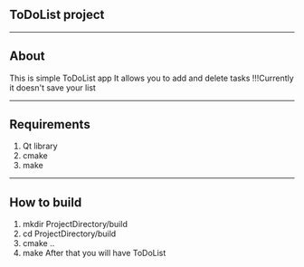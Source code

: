 ## ToDoList project
____
## About
This is simple ToDoList app
It allows you to add and delete tasks
!!!Currently it doesn't save your list
____
## Requirements
1. Qt library
2. cmake
3. make
____
## How to build
1. mkdir ProjectDirectory/build
2. cd ProjectDirectory/build
3. cmake ..
4. make
After that you will have ToDoList 
